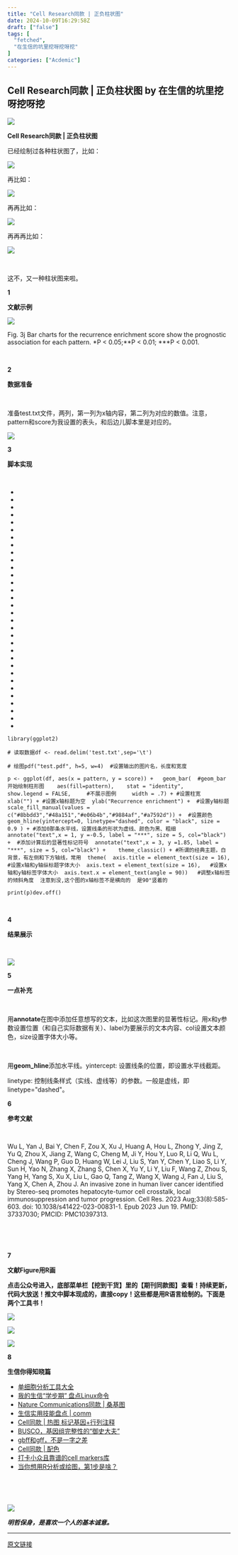 ```yaml
---
title: "Cell Research同款 | 正负柱状图"
date: 2024-10-09T16:29:58Z
draft: ["false"]
tags: [
  "fetched",
  "在生信的坑里挖呀挖呀挖"
]
categories: ["Acdemic"]
---
```

Cell Research同款 | 正负柱状图 by 在生信的坑里挖呀挖呀挖
------
<div><section><section data-support="96编辑器" data-style-id="56369"><section data-align="title"><section><p><img data-imgfileid="100002560" data-ratio="0.4533333333333333" data-src="https://mmbiz.qpic.cn/mmbiz_png/bL2iaicTYdZn7bGa0zMIh7bnZKKyMXgYV3hlOtBNbgEtoic21YFZw8Zqr5zicyo2evB1ZGosA12LBb53hmkb0zp1TQ/640?wx_fmt=png&amp;from=appmsg" data-w="75" data-width="100%" src="https://mmbiz.qpic.cn/mmbiz_png/bL2iaicTYdZn7bGa0zMIh7bnZKKyMXgYV3hlOtBNbgEtoic21YFZw8Zqr5zicyo2evB1ZGosA12LBb53hmkb0zp1TQ/640?wx_fmt=png&amp;from=appmsg"></p></section><section><section><p><strong>Cell Research同款 | 正负柱状图</strong></p></section></section></section></section><p><span>已经绘制过各种柱状图了，比如：</span></p><p><a target="_blank" href="http://mp.weixin.qq.com/s?__biz=MzkwODUyOTYzMw==&amp;mid=2247483748&amp;idx=1&amp;sn=59fd6c498d4da012d1f73a5c44bcef86&amp;chksm=c0c9dbeaf7be52fcf0a8f9b03267eab29892abb50e7f4159ca4b1c1890e76eabf16bb81b48fd&amp;scene=21#wechat_redirect" textvalue="Nature Communications同款 | 分组柱状图" linktype="image" imgurl="https://mmbiz.qpic.cn/mmbiz_png/5Xcqh70GgVn4gjgXId3xQUwaNLq0Cz5icuvKCOC1icTXju1RppgxWQy8WUJXibE9TqyTLYuicycqKnyb2iaaOtdOVTg/0?wx_fmt=png&amp;from=appmsg" imgdata="[object Object]" data-itemshowtype="0" tab="innerlink" data-linktype="1"><span><img data-galleryid="" data-imgfileid="100001095" data-ratio="0.6384615384615384" data-s="300,640" data-src="https://mmbiz.qpic.cn/mmbiz_png/5Xcqh70GgVn4gjgXId3xQUwaNLq0Cz5icuvKCOC1icTXju1RppgxWQy8WUJXibE9TqyTLYuicycqKnyb2iaaOtdOVTg/640?wx_fmt=png&amp;from=appmsg" data-type="png" data-w="390" src="https://mmbiz.qpic.cn/mmbiz_png/5Xcqh70GgVn4gjgXId3xQUwaNLq0Cz5icuvKCOC1icTXju1RppgxWQy8WUJXibE9TqyTLYuicycqKnyb2iaaOtdOVTg/640?wx_fmt=png&amp;from=appmsg"></span></a><br></p><p><span>再比如：</span><br></p><p><a target="_blank" href="http://mp.weixin.qq.com/s?__biz=MzkwODUyOTYzMw==&amp;mid=2247483940&amp;idx=1&amp;sn=0bd98e052eff23f89f1dffc8cc27114b&amp;chksm=c0c9d8aaf7be51bc3005f2804233e4b310fef634d4c6959d98b8d6e8ee45aec7b30070e6f830&amp;scene=21#wechat_redirect" textvalue="Advanced Science同款 | 分组柱状图" linktype="image" imgurl="https://mmbiz.qpic.cn/mmbiz_png/5Xcqh70GgVn4gjgXId3xQUwaNLq0Cz5icrgkOuv6LS1BdW4cWTG1bCR6Xf7uxdaQA0aQ20sn7ibIR52QLF0tAEHA/0?wx_fmt=png&amp;from=appmsg" imgdata="[object Object]" data-itemshowtype="0" tab="innerlink" data-linktype="1"><span><img data-galleryid="" data-imgfileid="100001098" data-ratio="1.004255319148936" data-s="300,640" data-src="https://mmbiz.qpic.cn/mmbiz_png/5Xcqh70GgVn4gjgXId3xQUwaNLq0Cz5icrgkOuv6LS1BdW4cWTG1bCR6Xf7uxdaQA0aQ20sn7ibIR52QLF0tAEHA/640?wx_fmt=png&amp;from=appmsg" data-type="png" data-w="235" src="https://mmbiz.qpic.cn/mmbiz_png/5Xcqh70GgVn4gjgXId3xQUwaNLq0Cz5icrgkOuv6LS1BdW4cWTG1bCR6Xf7uxdaQA0aQ20sn7ibIR52QLF0tAEHA/640?wx_fmt=png&amp;from=appmsg"></span></a><br></p><p><span>再再比如：</span></p><p><a target="_blank" href="http://mp.weixin.qq.com/s?__biz=MzkwODUyOTYzMw==&amp;mid=2247484413&amp;idx=1&amp;sn=9a1faba489776c4b53707d582bf33730&amp;chksm=c0c9d973f7be506554b8df5671db0b1aff079ea661f092541a6addf4be809af8f0760ce8d721&amp;scene=21#wechat_redirect" textvalue="Advanced Science同款 | 累积柱状图" linktype="image" imgurl="https://mmbiz.qpic.cn/mmbiz_png/5Xcqh70GgVmg6PiaQaQLr0SukKBiaiaAsy68BvW7La4WOb0XHE2Be3zdFmfibiaAMibia6L2U3RRYuZaCJT4VHQldhr8g/0?wx_fmt=png&amp;from=appmsg" imgdata="[object Object]" data-itemshowtype="0" tab="innerlink" data-linktype="1"><span><img data-galleryid="" data-imgfileid="100002561" data-ratio="0.60431654676259" data-s="300,640" data-src="https://mmbiz.qpic.cn/mmbiz_png/5Xcqh70GgVmg6PiaQaQLr0SukKBiaiaAsy68BvW7La4WOb0XHE2Be3zdFmfibiaAMibia6L2U3RRYuZaCJT4VHQldhr8g/640?wx_fmt=png&amp;from=appmsg" data-type="png" data-w="973" src="https://mmbiz.qpic.cn/mmbiz_png/5Xcqh70GgVmg6PiaQaQLr0SukKBiaiaAsy68BvW7La4WOb0XHE2Be3zdFmfibiaAMibia6L2U3RRYuZaCJT4VHQldhr8g/640?wx_fmt=png&amp;from=appmsg"></span></a><br></p><p><span>再再再比如：</span></p><p><a target="_blank" href="http://mp.weixin.qq.com/s?__biz=MzkwODUyOTYzMw==&amp;mid=2247485203&amp;idx=1&amp;sn=391021c47995fb379cd0627b7be4c3a5&amp;chksm=c0c9dd9df7be548b4ceb91d7e34fcf02483e6f8eae96c61a1928643303cf11487dbd4dbd8092&amp;scene=21#wechat_redirect" textvalue="Nature Communications同款 | 柱状图" linktype="image" imgurl="http://mmbiz.qpic.cn/mmbiz_png/5Xcqh70GgVmg6PiaQaQLr0SukKBiaiaAsy6H4BDvQN1FKw0NO0GMvjyCibwicVf7Z4m40d4SgAw7H3KXk1LYg36N2lA/0?wx_fmt=png" imgdata="null" data-itemshowtype="0" tab="innerlink" data-linktype="1"><span><img data-ratio="2" data-s="300,640" data-src="https://mmbiz.qpic.cn/mmbiz_png/5Xcqh70GgVmg6PiaQaQLr0SukKBiaiaAsy6H4BDvQN1FKw0NO0GMvjyCibwicVf7Z4m40d4SgAw7H3KXk1LYg36N2lA/640?wx_fmt=png" data-type="png" data-w="358" src="https://mmbiz.qpic.cn/mmbiz_png/5Xcqh70GgVmg6PiaQaQLr0SukKBiaiaAsy6H4BDvQN1FKw0NO0GMvjyCibwicVf7Z4m40d4SgAw7H3KXk1LYg36N2lA/640?wx_fmt=png"></span></a><br></p><p><br></p><p><span>这不，又一种柱状图来啦。</span></p><section data-support="96编辑器" data-style-id="58531"><section data-align="title"><section><section><p><strong data-form="0" data-num="1">1</strong></p></section><section><p><strong>文献示例</strong></p></section></section></section></section><p><img data-imgfileid="100002550" data-ratio="1.2828096118299446" data-src="https://mmbiz.qpic.cn/mmbiz_png/5Xcqh70GgVmg6PiaQaQLr0SukKBiaiaAsy6iaXKmtPX56IoXb2B27sBL5h66FFV1ntFKEXEWIJl3T3TGlMeQgh1ADQ/640?wx_fmt=png&amp;from=appmsg" data-type="png" data-w="541" src="https://mmbiz.qpic.cn/mmbiz_png/5Xcqh70GgVmg6PiaQaQLr0SukKBiaiaAsy6iaXKmtPX56IoXb2B27sBL5h66FFV1ntFKEXEWIJl3T3TGlMeQgh1ADQ/640?wx_fmt=png&amp;from=appmsg"></p><section><span><span>Fig. 3j </span><span>Bar charts for the recurrence enrichment score show the prognostic association for each pattern. </span><span>*</span><span>P </span><span>&lt; 0.05;**</span><span>P </span><span>&lt; 0.01; ***</span><span>P </span><span>&lt; 0.001.</span></span><br></section><p><br></p><section data-support="96编辑器" data-style-id="58531"><section data-align="title"><section><section><p><strong data-form="0" data-num="2" data-digit="1">2</strong></p></section><section><p><strong>数据准备</strong></p></section></section></section></section><p><span><br></span></p><p><span>准备test.txt文件，两列，第一列为x轴内容，第二列为对应的数值。注意，pattern和score为我设置的表头，和后边儿脚本里是对应的。</span><br></p><p><img data-imgfileid="100002547" data-ratio="0.906832298136646" data-src="https://mmbiz.qpic.cn/mmbiz_png/5Xcqh70GgVmg6PiaQaQLr0SukKBiaiaAsy6zWLTZFCgztpH9wrEuZn5KOiabS591stpM77JIbOYTic6fGV6yAZpMEEQ/640?wx_fmt=png&amp;from=appmsg" data-type="png" data-w="161" src="https://mmbiz.qpic.cn/mmbiz_png/5Xcqh70GgVmg6PiaQaQLr0SukKBiaiaAsy6zWLTZFCgztpH9wrEuZn5KOiabS591stpM77JIbOYTic6fGV6yAZpMEEQ/640?wx_fmt=png&amp;from=appmsg"></p><section data-support="96编辑器" data-style-id="58531"><section data-align="title"><section><section><p><strong data-form="0" data-num="3" data-digit="1">3</strong></p></section><section><p><strong>脚本实现</strong></p></section></section></section></section><p><br></p><section><ul><li><li><li><li><li><li><li><li><li><li><li><li><li><li><li><li><li><li><li><li><li><li><li><li><li><li><li><li><li><li><li><li></ul><pre data-lang="perl"><code><span>library(ggplot2)</span></code><code><span><br></span></code><code><span><br></span></code><code><span># 读取数据</span></code><code><span>df &lt;- read.delim('test.txt',sep='\t')  </span></code><code><span><br></span></code><code><span><br></span></code><code><span># 绘图</span></code><code><span>pdf("test.pdf", h=5, w=4)  #设置输出的图片名，长度和宽度  </span></code><code><span><br></span></code><code><span><br></span></code><code><span>p &lt;- ggplot(df, aes(x = pattern, y = score)) + </span></code><code><span>  geom_bar(  #geom_bar开始绘制柱形图</span></code><code><span>    aes(fill=pattern),</span></code><code><span>    stat = "identity",   </span></code><code><span>    show.legend = FALSE,     #不展示图例 </span></code><code><span>    width = .7) + #设置柱宽 </span></code><code><span>  xlab("") + #设置x轴标题为空</span></code><code><span>  ylab("Recurrence enrichment") +  #设置y轴标题</span></code><code><span>  scale_fill_manual(values = c("#8bbdd3","#48a151","#e06b4b","#9884af","#a7592d")) +  #设置颜色</span></code><code><span>  geom_hline(yintercept=0, linetype="dashed", color = "black", size = 0.9 ) + #添加0那条水平线，设置线条的形状为虚线、颜色为黑、粗细</span></code><code><span>  annotate("text",x = 1, y =-0.5, label = "***", size = 5, col="black") +  #添加计算后的显著性标记符号</span></code><code><span>  annotate("text",x = 3, y =1.85, label = "***", size = 5, col="black") +  </span></code><code><span>  theme_classic() + #所谓的经典主题，白背景，有左侧和下方轴线，常用</span></code><code><span>  theme(</span></code><code><span>  axis.title = element_text(size = 16),   #设置x轴和y轴纵标题字体大小</span></code><code><span>  axis.text = element_text(size = 16),   #设置x轴和y轴标签字体大小</span></code><code><span>  axis.text.x = element_text(angle = 90))   #调整x轴标签的倾斜角度  注意到没,这个图的x轴标签不是横向的  是90°竖着的</span></code><code><span><br></span></code><code><span><br></span></code><code><span>print(p)</span></code><code><span>dev.off()</span></code></pre></section><p><br></p><section data-support="96编辑器" data-style-id="58531"><section data-align="title"><section><section><p><strong data-form="0" data-num="4" data-digit="1">4</strong></p></section><section><p><strong>结果展示</strong></p></section></section></section></section><p><br></p><p><img data-imgfileid="100002548" data-ratio="1.198952879581152" data-src="https://mmbiz.qpic.cn/mmbiz_png/5Xcqh70GgVmg6PiaQaQLr0SukKBiaiaAsy6mFRFWxThTBZz2Toibyaxich0W4vTs6N40wsHWmDkwmSgcoSHUVujfvOw/640?wx_fmt=png&amp;from=appmsg" data-type="png" data-w="382" src="https://mmbiz.qpic.cn/mmbiz_png/5Xcqh70GgVmg6PiaQaQLr0SukKBiaiaAsy6mFRFWxThTBZz2Toibyaxich0W4vTs6N40wsHWmDkwmSgcoSHUVujfvOw/640?wx_fmt=png&amp;from=appmsg"></p><section data-support="96编辑器" data-style-id="58531"><section data-align="title"><section><section><p><strong data-form="0" data-num="5" data-digit="1">5</strong></p></section><section><p><strong>一点补充</strong></p></section></section></section></section><p><br></p><p><span>用<strong>annotate</strong>在图中添加任意想写的文本，比如这次图里的显著性标记。用x和y参数设置位置（和自己实际数据有关）、label为要展示的文本内容、col设置文本颜色，size设置字体大小等。</span><br></p><p><br></p><p><span>用<strong>geom_hline</strong>添加水平线。yintercept: 设置线条的位置，即设置水平线截距。</span></p><p><span>linetype: 控制线条样式（实线、虚线等）的参数。一般是虚线，即linetype="dashed"。</span></p><section data-support="96编辑器" data-style-id="58531"><section data-align="title"><section><section><p><strong data-form="0" data-num="6" data-digit="1">6</strong></p></section><section><p><strong>参考文献</strong></p></section></section></section></section><p><br></p><section><span>Wu L, Yan J, Bai Y, Chen F, Zou X, Xu J, Huang A, Hou L, Zhong Y, Jing Z, Yu Q, Zhou X, Jiang Z, Wang C, Cheng M, Ji Y, Hou Y, Luo R, Li Q, Wu L, Cheng J, Wang P, Guo D, Huang W, Lei J, Liu S, Yan Y, Chen Y, Liao S, Li Y, Sun H, Yao N, Zhang X, Zhang S, Chen X, Yu Y, Li Y, Liu F, Wang Z, Zhou S, Yang H, Yang S, Xu X, Liu L, Gao Q, Tang Z, Wang X, Wang J, Fan J, Liu S, Yang X, Chen A, Zhou J. An invasive zone in human liver cancer identified by Stereo-seq promotes hepatocyte-tumor cell crosstalk, local immunosuppression and tumor progression. Cell Res. 2023 Aug;33(8):585-603. doi: 10.1038/s41422-023-00831-1. Epub 2023 Jun 19. PMID: 37337030; PMCID: PMC10397313.</span></section><p><br></p><p><br></p><section data-support="96编辑器" data-style-id="58531"><section data-align="title"><section><section><p><strong data-form="0" data-num="7" data-digit="1">7</strong></p></section><section><p><strong>文献Figure用R画</strong></p></section></section></section></section><p><span><strong><span>点击公众号进入，底部菜单栏【挖到干货】里的【期刊同款图】查看！持续更新，代码大放送！</span><span>推文中脚本现成的，直接copy！</span></strong></span><strong><span>这些都是用R语言绘制的。下面是两个工具书！</span></strong></p><p><img data-galleryid="" data-imgfileid="100002563" data-ratio="0.7314814814814815" data-s="300,640" data-src="https://mmbiz.qpic.cn/mmbiz_png/5Xcqh70GgVnticqHCTaBGjficwv5gjrU60gqtZXpIvZvDwyJ2fNE30tYG56V10OpsCUz6z8cUNbmBZvibuiaep7Jtg/640?wx_fmt=other&amp;from=appmsg&amp;tp=webp&amp;wxfrom=5&amp;wx_lazy=1&amp;wx_co=1" data-type="png" data-w="1080" src="https://mmbiz.qpic.cn/mmbiz_png/5Xcqh70GgVnticqHCTaBGjficwv5gjrU60gqtZXpIvZvDwyJ2fNE30tYG56V10OpsCUz6z8cUNbmBZvibuiaep7Jtg/640?wx_fmt=other&amp;from=appmsg&amp;tp=webp&amp;wxfrom=5&amp;wx_lazy=1&amp;wx_co=1"></p><p><img data-galleryid="" data-imgfileid="100002564" data-ratio="0.8629629629629629" data-s="300,640" data-src="https://mmbiz.qpic.cn/mmbiz_png/5Xcqh70GgVnticqHCTaBGjficwv5gjrU60h4HogMKwOAUQ1W1jpdW7N2F3icpdjPWxX6OZibofRfyDiabxmQno4oW5w/640?wx_fmt=other&amp;from=appmsg&amp;tp=webp&amp;wxfrom=5&amp;wx_lazy=1&amp;wx_co=1" data-type="png" data-w="1080" src="https://mmbiz.qpic.cn/mmbiz_png/5Xcqh70GgVnticqHCTaBGjficwv5gjrU60h4HogMKwOAUQ1W1jpdW7N2F3icpdjPWxX6OZibofRfyDiabxmQno4oW5w/640?wx_fmt=other&amp;from=appmsg&amp;tp=webp&amp;wxfrom=5&amp;wx_lazy=1&amp;wx_co=1"></p><p><img data-galleryid="" data-imgfileid="100002562" data-ratio="0.35648148148148145" data-s="300,640" data-src="https://mmbiz.qpic.cn/mmbiz_png/5Xcqh70GgVnticqHCTaBGjficwv5gjrU60tCWticXRlYkCJDcYdK647YibaSnRUMwIwuHtPRBtiaqHCWBQWamWW3BPw/640?wx_fmt=other&amp;from=appmsg&amp;tp=webp&amp;wxfrom=5&amp;wx_lazy=1&amp;wx_co=1" data-type="png" data-w="1080" src="https://mmbiz.qpic.cn/mmbiz_png/5Xcqh70GgVnticqHCTaBGjficwv5gjrU60tCWticXRlYkCJDcYdK647YibaSnRUMwIwuHtPRBtiaqHCWBQWamWW3BPw/640?wx_fmt=other&amp;from=appmsg&amp;tp=webp&amp;wxfrom=5&amp;wx_lazy=1&amp;wx_co=1"></p><section><mp-common-cpsad data-pluginname="mpcps" data-templateid="list" data-traceid="0cfdd3a5-fe7f-4655-9ab3-083c7483f930" data-goodssouce="1" data-pid="107_29580485" data-appuin="3908529633" data-cpsversion="v112"></mp-common-cpsad></section><section><mp-common-cpsad data-pluginname="mpcps" data-templateid="list" data-traceid="0cfdd3a5-fe7f-4655-9ab3-083c7483f930" data-goodssouce="1" data-pid="107_23256388" data-appuin="3908529633" data-cpsversion="v112"></mp-common-cpsad></section><section data-support="96编辑器" data-style-id="58531"><section data-align="title"><section><section><p><strong data-form="0" data-num="8" data-digit="1">8</strong></p></section><section><p><strong>生信你得知晓篇</strong></p></section></section></section></section><ul><li><section><a target="_blank" href="http://mp.weixin.qq.com/s?__biz=MzkwODUyOTYzMw==&amp;mid=2247486109&amp;idx=1&amp;sn=2eab57903a9beca5317320eacb67d4e4&amp;chksm=c0c9d013f7be5905230d1964d05ae41d6f868e78b7960a64a533653b72511938ca7db450da94&amp;scene=21#wechat_redirect" textvalue="单细胞分析工具大全" linktype="text" imgurl="" imgdata="null" data-itemshowtype="0" tab="innerlink" data-linktype="2"><span>单细胞分析工具大全</span></a><br></section></li><li><section><a target="_blank" href="http://mp.weixin.qq.com/s?__biz=MzkwODUyOTYzMw==&amp;mid=2247486094&amp;idx=1&amp;sn=dad7476f9b0eee9e47806789606d8660&amp;chksm=c0c9d000f7be59160b54c6a446a0af53896b3d526ea4ac611423094cdf9a4b30d02555ffb193&amp;scene=21#wechat_redirect" textvalue="我的生信“学步期” 盘点Linux命令" linktype="text" imgurl="" imgdata="null" data-itemshowtype="0" tab="innerlink" data-linktype="2"><span>我的生信“学步期” 盘点Linux命令</span></a><br></section></li><li><section><a target="_blank" href="http://mp.weixin.qq.com/s?__biz=MzkwODUyOTYzMw==&amp;mid=2247486136&amp;idx=1&amp;sn=667c17e3960a5f73d7bc492fed4c5cf4&amp;chksm=c0c9d036f7be59203e182cbe27ae98e2c72f48d723ab15715344c174fbc7d3247507b8692ef9&amp;scene=21#wechat_redirect" textvalue="Nature Communications同款 | 桑基图" linktype="text" imgurl="" imgdata="null" data-itemshowtype="0" tab="innerlink" data-linktype="2"><span>Nature Communications同款 | 桑基图</span></a><br></section></li><li><section><a target="_blank" href="http://mp.weixin.qq.com/s?__biz=MzkwODUyOTYzMw==&amp;mid=2247486078&amp;idx=1&amp;sn=2245d4b93935d74b95df58603259b27b&amp;chksm=c0c9d0f0f7be59e6358a57ae9f43de7e040ec3417f65118b9047d468d70e158662abae605033&amp;scene=21#wechat_redirect" textvalue="生信实用技能盘点 | comm" linktype="text" imgurl="" imgdata="null" data-itemshowtype="0" tab="innerlink" data-linktype="2"><span>生信实用技能盘点 | comm</span></a><br></section></li><li><section><a target="_blank" href="http://mp.weixin.qq.com/s?__biz=MzkwODUyOTYzMw==&amp;mid=2247485956&amp;idx=1&amp;sn=9e14fffb1c9da73add59492fba9f3766&amp;chksm=c0c9d08af7be599c9033e2ea5a86a3f0ba42d3a92546a2619fa861450cb7bdb90a53ac48ab3c&amp;scene=21#wechat_redirect" textvalue="Cell同款 | 热图 标记基因+行列注释" linktype="text" imgurl="" imgdata="null" data-itemshowtype="0" tab="innerlink" data-linktype="2"><span>Cell同款 | 热图 标记基因+行列注释</span></a><br></section></li><li><section><a target="_blank" href="http://mp.weixin.qq.com/s?__biz=MzkwODUyOTYzMw==&amp;mid=2247485866&amp;idx=1&amp;sn=69f53c2cae5001218e6c29cf3bcd795d&amp;chksm=c0c9d324f7be5a32b35d37a283c7a6ce1956cc259501a6865c13582f07f2870c49023a28b52c&amp;scene=21#wechat_redirect" textvalue="BUSCO，基因组完整性的“御史大夫”" linktype="text" imgurl="" imgdata="null" data-itemshowtype="0" tab="innerlink" data-linktype="2"><span>BUSCO，基因组完整性的“御史大夫”</span></a><br></section></li><li><section><a target="_blank" href="http://mp.weixin.qq.com/s?__biz=MzkwODUyOTYzMw==&amp;mid=2247485824&amp;idx=1&amp;sn=80fd34c731c9b1e960b96976a3b50978&amp;chksm=c0c9d30ef7be5a18420141b5ff9ff45cb56a48f2e6d262480aa780078ae447392aebc0a6ec44&amp;scene=21#wechat_redirect" textvalue="gbff和gff，不是一字之差" linktype="text" imgurl="" imgdata="null" data-itemshowtype="0" tab="innerlink" data-linktype="2"><span>gbff和gff，不是一字之差</span></a><br></section></li><li><section><a target="_blank" href="http://mp.weixin.qq.com/s?__biz=MzkwODUyOTYzMw==&amp;mid=2247485566&amp;idx=1&amp;sn=3dac189a7672087cd0639232834d5129&amp;chksm=c0c9d2f0f7be5be6f2cba2d1a9f6e4f95a1ac989447154b6551d5b105cd2991e2d3b2c0eeb2c&amp;scene=21#wechat_redirect" textvalue="Cell同款 | 配色" linktype="text" imgurl="" imgdata="null" data-itemshowtype="0" tab="innerlink" data-linktype="2"><span>Cell同款 | 配色</span></a><br></section></li><li><section><a target="_blank" href="http://mp.weixin.qq.com/s?__biz=MzkwODUyOTYzMw==&amp;mid=2247485515&amp;idx=1&amp;sn=3e0aa830456aef99db6cbc8b2e666d14&amp;chksm=c0c9d2c5f7be5bd3aa4836c1263209fda91e3a0b6a04f4f5e7a7e93ecec159aa112f53836f01&amp;scene=21#wechat_redirect" textvalue="打卡小众且靠谱的cell markers库" linktype="text" imgurl="" imgdata="null" data-itemshowtype="0" tab="innerlink" data-linktype="2"><span>打卡小众且靠谱的cell markers库</span></a><br></section></li><li><section><a target="_blank" href="http://mp.weixin.qq.com/s?__biz=MzkwODUyOTYzMw==&amp;mid=2247485588&amp;idx=1&amp;sn=3c5ae291ba335fc745c24198838de58c&amp;chksm=c0c9d21af7be5b0c3a5afacafda54970d4d662bd55b09dbb896998f2a27e4c76e66bd7a760d6&amp;scene=21#wechat_redirect" textvalue="当你想用R分析或绘图，第1步是啥？" linktype="text" imgurl="" imgdata="null" data-itemshowtype="0" tab="innerlink" data-linktype="2"><span>当你想用R分析或绘图，第1步是啥？</span></a></section></li></ul><p><br></p><section data-support="96编辑器" data-style-id="54017"><section><section><section><section><section><br></section></section><section><section><section><p><img data-imgfileid="100002549" data-ratio="1" data-src="https://mmbiz.qpic.cn/mmbiz_jpg/5Xcqh70GgVmg6PiaQaQLr0SukKBiaiaAsy6negDEPz9pE7QHUXl9ZhBHl0dDzmyzfo2pEJlm7uLGPH6kvEe4rU2bQ/640?wx_fmt=jpeg&amp;from=appmsg" data-type="jpeg" data-w="258" data-width="100%" src="https://mmbiz.qpic.cn/mmbiz_jpg/5Xcqh70GgVmg6PiaQaQLr0SukKBiaiaAsy6negDEPz9pE7QHUXl9ZhBHl0dDzmyzfo2pEJlm7uLGPH6kvEe4rU2bQ/640?wx_fmt=jpeg&amp;from=appmsg"></p></section><p><span><em><strong>明哲保身，是喜欢一个人的基本诚意。</strong></em></span></p></section></section></section></section></section></section></section><p><mp-style-type data-value="3"></mp-style-type></p></div>  
<hr>
<a href="https://mp.weixin.qq.com/s/2wb7NbaSPxxWODEbHmmrzw",target="_blank" rel="noopener noreferrer">原文链接</a>
